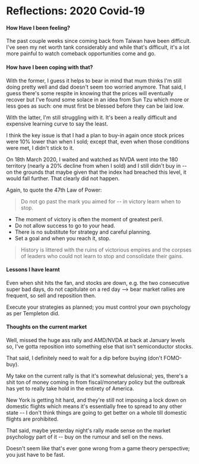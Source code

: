 # Reflections: 2020 Covid-19

#### How Have I been feeling?

The past couple weeks since coming back from Taiwan have been difficult. I've seen my net worth tank considerably and while that's difficult, it's a lot more painful to watch comeback opportunities come and go.

#### How have I been coping with that?

With the former, I guess it helps to bear in mind that mum thinks I'm still doing pretty well and dad doesn't seem too worried anymore. That said, I guess there's some respite in knowing that the prices will eventually recover but I've found some solace in an idea from Sun Tzu which more or less goes as such: one must first be blessed before they can be laid low.

With the latter, I'm still struggling with it. It's been a really difficult and expensive learning curve to say the least.

I think the key issue is that I had a plan to buy-in again once stock prices were 10% lower than when I sold; except that, even when those conditions were met, I didn't stick to it.

On 18th March 2020, I waited and watched as NVDA went into the 180 territory (nearly a 20% decline from when I sold) and I still didn't buy in -- on the grounds that maybe given that the index had breached this level, it would fall further. That clearly did not happen.

Again, to quote the 47th Law of Power:
> Do not go past the mark you aimed for -- in victory learn when to stop.

+ The moment of victory is often the moment of greatest peril.
+ Do not allow success to go to your head.
+ There is no substitute for strategy and careful planning.
+ Set a goal and when you reach it, stop.

 > History is littered with the ruins of victorious empires and the corpses of leaders who could not learn to stop and consolidate their gains.
 
 #### Lessons I have learnt
 
Even when shit hits the fan, and stocks are down, e.g. the two consecutive super bad days, do not capitulate on a red day --> bear market rallies are frequent, so sell and reposition then.

Execute your strategies as planned; you must control your own psychology as per Templeton did.

#### Thoughts on the current market

Well, missed the huge ass rally and AMD/NVDA at back at January levels so, I've gotta reposition into something else that isn't semiconductor stocks.

That said, I definitely need to wait for a dip before buying (don't FOMO-buy).

My take on the current rally is that it's somewhat delusional; yes, there's a shit ton of money coming in from fiscal/monetary policy but the outbreak has yet to really take hold in the entirety of America.

New York is getting hit hard, and they're still not imposing a lock down on domestic flights which means it's essentially free to spread to any other state -- I don't think things are going to get better on a whole till domestic flights are prohibited.

That said, maybe yesterday night's rally made sense on the market psychology part of it -- buy on the rumour and sell on the news.

Doesn't seem like that's ever gone wrong from a game theory perspective; you just have to be fast.




